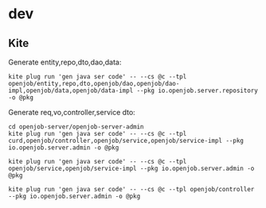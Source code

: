 # dev

## Kite

Generate entity,repo,dto,dao,data:

```shell
kite plug run 'gen java ser code' -- --cs @c --tpl openjob/entity,repo,dto,openjob/dao,openjob/dao-impl,openjob/data,openjob/data-impl --pkg io.openjob.server.repository -o @pkg
```

Generate req,vo,controller,service dto:

```shell
cd openjob-server/openjob-server-admin
kite plug run 'gen java ser code' -- --cs @c --tpl curd,openjob/controller,openjob/service,openjob/service-impl --pkg io.openjob.server.admin -o @pkg

kite plug run 'gen java ser code' -- --cs @c --tpl openjob/service,openjob/service-impl --pkg io.openjob.server.admin -o @pkg

kite plug run 'gen java ser code' -- --cs @c --tpl openjob/controller --pkg io.openjob.server.admin -o @pkg
```
